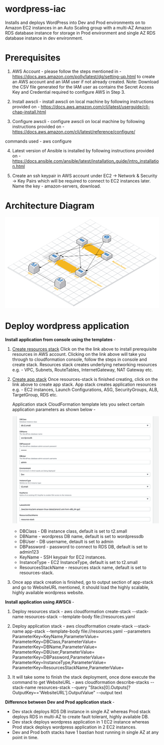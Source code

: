 # wordpress-iac
Installs and deploys WordPress into Dev and Prod environments on to Amazon EC2 instances in an Auto Scaling group with a multi-AZ Amazon RDS database instance for storage in Prod environment and single AZ RDS database instance in dev environment.

<h1><b>Prerequisites</b></h1>

1. AWS Account - please follow the steps mentioned in - https://docs.aws.amazon.com/polly/latest/dg/setting-up.html to create an AWS account and an IAM user if not already created.
Note: Download the CSV file generated for the IAM user as contains the Secret Access Key and Credential required to configure AWS in Step 3.

2. Install awscli - install awscli on local machine by following instructions provided on - https://docs.aws.amazon.com/cli/latest/userguide/cli-chap-install.html

3. Configure awscli - configure awscli on local machine by following instructions provided on - https://docs.aws.amazon.com/cli/latest/reference/configure/

commands used - aws configure

4. Latest version of Ansible is installed by following instructions provided on - https://docs.ansible.com/ansible/latest/installation_guide/intro_installation.html

5. Create an ssh keypair in AWS account under EC2 -> Network & Security -> Key Pairs which will be required to connect to EC2 instances later. Name the key - amazon-servers, download.

<h1><b>Architecture Diagram</b></h1>

![alt text](https://raw.githubusercontent.com/saurabhthareja90/wordpress-iac/master/Wordpress-app-blueprint.png)

<h1><b>Deploy wordpress application </b></h1>

<b>Install application from console using the templates </b>- 

1. [Create resources stack](https://console.aws.amazon.com/cloudformation/home?region=ap-southeast-2#/stacks/new?stackName=resources-stack&templateURL=https://s3-ap-southeast-2.amazonaws.com/saurabh-public-artifacts/resources-stack.template)
    Click on the the link above to install prerequisite resources in AWS account. Clicking on the link above will take you through to cloudformation console, follow the steps in console and create stack. Resources stack creates underlying networking resources e.g. - VPC, Subnets, RouteTables, InternetGateway, NAT Gateway etc. 

2. [Create app stack](https://console.aws.amazon.com/cloudformation/home?region=ap-southeast-2#/stacks/new?stackName=app-stack&templateURL=https://s3-ap-southeast-2.amazonaws.com/saurabh-public-artifacts/app-stack.template) 
    Once resources-stack is finished creating, click on the link above to create app stack. App stack creates application resources e.g. - EC2 instances, Launch Configurations, ASG, SecurityGroups, ALB, TargetGroup, RDS etc.

    Application stack CloudFormation template lets you select certain application parameters as shown below - 

    ![alt text](https://raw.githubusercontent.com/saurabhthareja90/wordpress-iac/master/parameters.png)

    *   DBClass             - DB instance class, default is set to t2.small
    *   DBName              - wordpress DB name, default is set to wordpressdb
    *   DBUser              - DB username, detault is set to admin
    *   DBPassword          - password to connect to RDS DB, default is set to admin123
    *   KeyName             - SSH keypair for EC2 instances.
    *   InstanceType        - EC2 InstanceType, default is set to t2.small
    *   ResourcesStackName  - resources stack name, default is set to resources-stack.

3. Once app stack creation is finished, go to output section of app-stack and go to WebsiteURL mentioned, it should load the        highly scalable, highly available wordpress website.


<b>Install application using AWSCli </b>- 

1. Deploy resources stack -
    aws cloudformation create-stack --stack-name resources-stack --template-body file://resources.yaml

2. Deploy application stack -
    aws cloudformation create-stack --stack-name app-stack --template-body file://resources.yaml --parameters ParameterKey=KeyName,ParameterValue=<SSHKey> ParameterKey=DBClass,ParameterValue=<DBClass> ParameterKey=DBName,ParameterValue=<DBName> ParameterKey=DBUser,ParameterValue=<DBUser> ParameterKey=DBPassword,ParameterValue=<DBPassword> ParameterKey=InstanceType,ParameterValue=<InstanceType> ParameterKey=ResourcesStackName,ParameterValue=<ResourcesStackName> 

3. It will take some to finish the stack deployment, once done execute the command to get WebsiteURL -
   aws cloudformation describe-stacks --stack-name resources-stack --query "Stacks[0].Outputs[?OutputKey=='WebsiteURL'].OutputValue" --output text

<b>Difference between Dev and Prod application stack </b>- 

* Dev stack deploys RDS DB instance in single AZ whereas Prod stack deploys RDS in multi-AZ to create fault tolerant, highly available DB.
* Dev stack deploys wordpress application in 1 EC2 instance whereas Prod stack deploys wordpress application in 2 EC2 instances.
* Dev and Prod both stacks have 1 bastian host running in single AZ at any point in time. 

